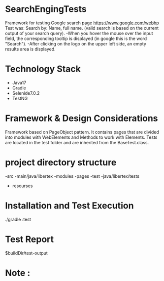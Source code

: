 # SearchEngingTests
Framework for testing Google search page https://www.google.com/webhp
Test was:
Search by: Name, full name. (valid search is based on the current output of your search query).
-When you hover the mouse over the input field, the corresponding tooltip is displayed (in google this is the word "Search").
-After clicking on the logo on the upper left side, an empty results area is displayed.

# Technology Stack
- Java17
- Gradle
- Selenide7.0.2
- TestNG
# Framework & Design Considerations
Framework based on PageObject pattern. It contains pages that are divided into modules with WebElements and Methods to work with Elements. Tests are located in the test folder and are inherited from the BaseTest.class. 

# project directory structure
-src
 -main/java/libertex 
  -modules 
  -pages
 -test
  -java/libertex/tests
  - resourses
 
# Installation and Test Execution
./gradle :test
# Test Report
 $buildDir/test-output
# Note :


 

